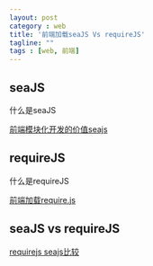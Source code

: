 ```yaml
---
layout: post
category : web
title: '前端加载seaJS Vs requireJS'
tagline: ""
tags : [web, 前端]
---
```


## seaJS

什么是seaJS

[前端模块化开发的价值seajs](https://github.com/seajs/seajs/issues/547)


## requireJS

什么是requireJS

[前端加载require.js](http://www.ruanyifeng.com/blog/2012/11/require_js.html)


## seaJS vs requireJS

[requirejs seajs比较](http://www.zhihu.com/question/20342350)




